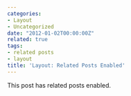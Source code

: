 ```yaml
---
categories:
- Layout
- Uncategorized
date: "2012-01-02T00:00:00Z"
related: true
tags:
- related posts
- layout
title: 'Layout: Related Posts Enabled'
---
```


This post has related posts enabled.